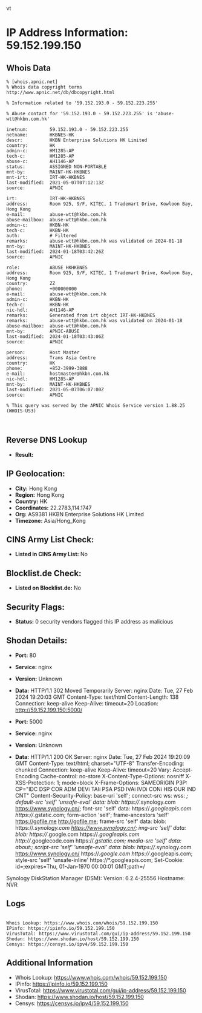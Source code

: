 vt
# IP Address Information: 59.152.199.150

## Whois Data
```
% [whois.apnic.net]
% Whois data copyright terms    http://www.apnic.net/db/dbcopyright.html

% Information related to '59.152.193.0 - 59.152.223.255'

% Abuse contact for '59.152.193.0 - 59.152.223.255' is 'abuse-wtt@hkbn.com.hk'

inetnum:        59.152.193.0 - 59.152.223.255
netname:        HKBNES-HK
descr:          HKBN Enterprise Solutions HK Limited
country:        HK
admin-c:        HM1285-AP
tech-c:         HM1285-AP
abuse-c:        AH1146-AP
status:         ASSIGNED NON-PORTABLE
mnt-by:         MAINT-HK-HKBNES
mnt-irt:        IRT-HK-HKBNES
last-modified:  2021-05-07T07:12:13Z
source:         APNIC

irt:            IRT-HK-HKBNES
address:        Room 925, 9/F, KITEC, 1 Trademart Drive, Kowloon Bay, Hong Kong
e-mail:         abuse-wtt@hkbn.com.hk
abuse-mailbox:  abuse-wtt@hkbn.com.hk
admin-c:        HKBN-HK
tech-c:         HKBN-HK
auth:           # Filtered
remarks:        abuse-wtt@hkbn.com.hk was validated on 2024-01-18
mnt-by:         MAINT-HK-HKBNES
last-modified:  2024-01-18T03:42:26Z
source:         APNIC

role:           ABUSE HKHKBNES
address:        Room 925, 9/F, KITEC, 1 Trademart Drive, Kowloon Bay, Hong Kong
country:        ZZ
phone:          +000000000
e-mail:         abuse-wtt@hkbn.com.hk
admin-c:        HKBN-HK
tech-c:         HKBN-HK
nic-hdl:        AH1146-AP
remarks:        Generated from irt object IRT-HK-HKBNES
remarks:        abuse-wtt@hkbn.com.hk was validated on 2024-01-18
abuse-mailbox:  abuse-wtt@hkbn.com.hk
mnt-by:         APNIC-ABUSE
last-modified:  2024-01-18T03:43:06Z
source:         APNIC

person:         Host Master
address:        Trans Asia Centre
country:        HK
phone:          +852-3999-3888
e-mail:         hostmaster@hkbn.com.hk
nic-hdl:        HM1285-AP
mnt-by:         MAINT-HK-HKBNES
last-modified:  2021-05-07T06:07:00Z
source:         APNIC

% This query was served by the APNIC Whois Service version 1.88.25 (WHOIS-US3)



```
## Reverse DNS Lookup
- **Result:** 

## IP Geolocation:
- **City:** Hong Kong
- **Region:** Hong Kong
- **Country:** HK
- **Coordinates:** 22.2783,114.1747
- **Org:** AS9381 HKBN Enterprise Solutions HK Limited
- **Timezone:** Asia/Hong_Kong

## CINS Army List Check:
- **Listed in CINS Army List:** 
No

## Blocklist.de Check:
- **Listed on Blocklist.de:** 
No

## Security Flags:
- **Status:** 0 security vendors flagged this IP address as malicious

## Shodan Details:
- **Port:** 80
- **Service:** nginx
- **Version:** Unknown
- **Data:** HTTP/1.1 302 Moved Temporarily
Server: nginx
Date: Tue, 27 Feb 2024 19:20:03 GMT
Content-Type: text/html
Content-Length: 138
Connection: keep-alive
Keep-Alive: timeout=20
Location: http://59.152.199.150:5000/



- **Port:** 5000
- **Service:** nginx
- **Version:** Unknown
- **Data:** HTTP/1.1 200 OK
Server: nginx
Date: Tue, 27 Feb 2024 19:20:09 GMT
Content-Type: text/html; charset="UTF-8"
Transfer-Encoding: chunked
Connection: keep-alive
Keep-Alive: timeout=20
Vary: Accept-Encoding
Cache-control: no-store
X-Content-Type-Options: nosniff
X-XSS-Protection: 1; mode=block
X-Frame-Options: SAMEORIGIN
P3P: CP="IDC DSP COR ADM DEVi TAIi PSA PSD IVAi IVDi CONi HIS OUR IND CNT"
Content-Security-Policy: base-uri 'self';  connect-src ws: wss: *; default-src 'self' 'unsafe-eval' data: blob: https://*.synology.com https://www.synology.cn/; font-src 'self' data: https://*.googleapis.com https://*.gstatic.com; form-action 'self'; frame-ancestors 'self' https://gofile.me http://gofile.me; frame-src 'self' data: blob: https://*.synology.com https://www.synology.cn/; img-src 'self' data: blob: https://*.google.com https://*.googleapis.com http://*.googlecode.com https://*.gstatic.com; media-src 'self' data: about:;  script-src 'self' 'unsafe-eval' data: blob: https://*.synology.com https://www.synology.cn/ https://*.google.com https://*.googleapis.com; style-src 'self' 'unsafe-inline' https://*.googleapis.com;
Set-Cookie: id=;expires=Thu, 01-Jan-1970 00:00:01 GMT;path=/


Synology DiskStation Manager (DSM):
  Version: 6.2.4-25556
  Hostname: NVR


## Logs
```

Whois Lookup: https://www.whois.com/whois/59.152.199.150
IPinfo: https://ipinfo.io/59.152.199.150
VirusTotal: https://www.virustotal.com/gui/ip-address/59.152.199.150
Shodan: https://www.shodan.io/host/59.152.199.150
Censys: https://censys.io/ipv4/59.152.199.150

```
## Additional Information
- Whois Lookup: https://www.whois.com/whois/59.152.199.150
- IPinfo: https://ipinfo.io/59.152.199.150
- VirusTotal: https://www.virustotal.com/gui/ip-address/59.152.199.150
- Shodan: https://www.shodan.io/host/59.152.199.150
- Censys: https://censys.io/ipv4/59.152.199.150

